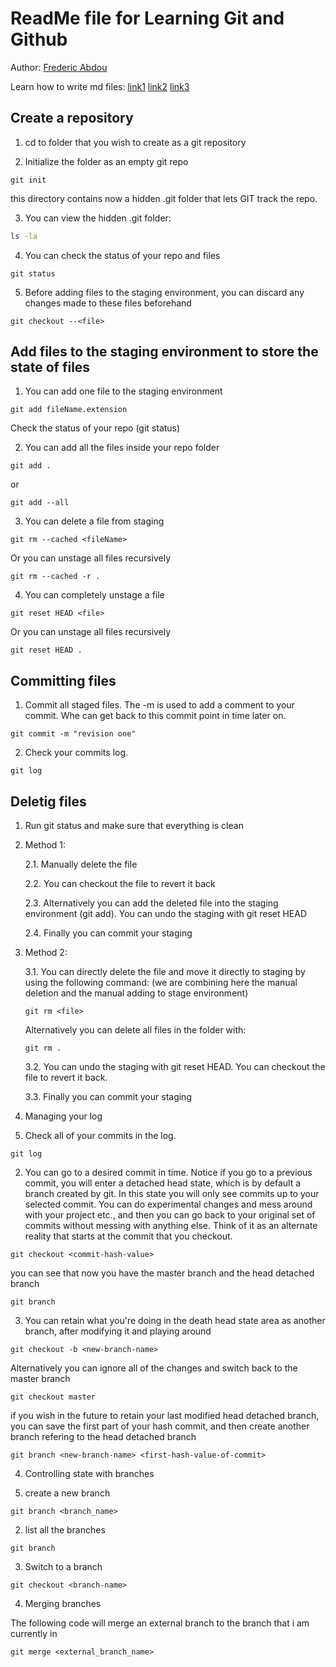 # ReadMe file for Learning Git and Github 
Author: [Frederic Abdou](http://fredericabdou.com)

Learn how to write md files: 
[link1](https://guides.github.com/features/mastering-markdown/)
[link2](https://help.github.com/articles/basic-writing-and-formatting-syntax/#quoting-code)
[link3](https://github.com/adam-p/markdown-here/wiki/Markdown-Cheatsheet)


## Create a repository 
1. cd to folder that you wish to create as a git repository 
 
2. Initialize the folder as an empty git repo
```
git init
```
this directory contains now a hidden .git folder that lets GIT track the repo. 

3. You can view the hidden .git folder: 
```bash
ls -la
```
4. You can check the status of your repo and files 
```
git status 
```
5. Before adding files to the staging environment, you can discard any changes made to these files beforehand
```
git checkout --<file> 
```

## Add files to the staging environment to store the state of files
1. You can add one file to the staging environment
```
git add fileName.extension 
```
Check the status of your repo (git status)

2. You can add all the files inside your repo folder
``` 
git add .
```
or
```
git add --all
```

3. You can delete a file from staging 
```
git rm --cached <fileName>
```
Or you can unstage all files recursively
```
git rm --cached -r .
```
4. You can completely unstage a file
``` 
git reset HEAD <file> 
```
Or you can unstage all files recursively
```
git reset HEAD .
```

## Committing files 
1. Commit all staged files. The -m is used to add a comment to your commit. Whe can get back to this commit point in time later on. 
```
git commit -m "revision one" 
```
2. Check your commits log. 
```
git log
```

## Deletig files

1. Run git status and make sure that everything is clean
2. Method 1: 

    2.1. Manually delete the file

    2.2. You can checkout the file to revert it back 

    2.3. Alternatively you can add the deleted file into the staging environment (git add). You can undo the staging with git reset HEAD

    2.4. Finally you can commit your staging 

3. Method 2:

    3.1. You can directly delete the file and move it directly to staging by using the following command: (we are combining here the manual deletion and the manual adding to stage environment)
    ```
    git rm <file> 
    ```
    Alternatively you can delete all files in the folder with: 
    ```
    git rm .
    ```
    
    3.2. You can undo the staging with git reset HEAD. You can checkout the file to revert it back. 
   
    3.3. Finally you can commit your staging 



4. Managing your log
1. Check all of your commits in the log.
```
git log
```
2. You can go to a desired commit in time. Notice if you go to a previous commit, you will enter a detached head state, which is by default a branch created by git. In this state you will only see commits up to your selected commit. You can do experimental changes and mess around with your project etc., and then you can go back to your original set of commits without messing with anything else. Think of it as an alternate reality that starts at the commit that you checkout. 
```
git checkout <commit-hash-value>
```
you can see that now you have the master branch and the head detached branch 
```
git branch
```

3. You can retain what you're doing in the death head state area as another branch, after modifying it and playing around
```
git checkout -b <new-branch-name>
```
Alternatively you can ignore all of the changes and switch back to the master branch
```
git checkout master 
```
if you wish in the future to retain your last modified head detached branch, you can save the first part of your hash commit, and then create another branch refering to the head detached branch
```
git branch <new-branch-name> <first-hash-value-of-commit>
```

4. Controlling state with branches 

1. create a new branch
```
git branch <branch_name> 
```
2. list all the branches
``` 
git branch
```
3. Switch to a branch
``` 
git checkout <branch-name>
```
4. Merging branches

The following code will merge an external branch to the branch that i am currently in 
```
git merge <external_branch_name>
``` 


